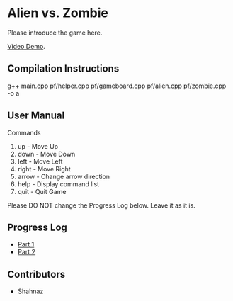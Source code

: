 # Alien vs. Zombie

Please introduce the game here.

[Video Demo](https://youtu.be/XhVembJ9fTs).

## Compilation Instructions

g++ main.cpp pf/helper.cpp pf/gameboard.cpp pf/alien.cpp pf/zombie.cpp -o a

## User Manual

Commands
1. up - Move Up
2. down - Move Down
3. left - Move Left
4. right - Move Right
5. arrow - Change arrow direction
6. help - Display command list
7. quit - Quit Game

Please DO NOT change the Progress Log below. Leave it as it is.

## Progress Log

- [Part 1](PART1.md)
- [Part 2](PART2.md)

## Contributors

- Shahnaz
